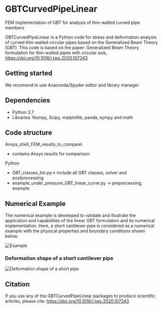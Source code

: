 # GBTCurvedPipeLinear
FEM implementation of GBT for analysis of thin-walled curved pipe members 


GBTCurvedPipeLinear is a Python code for stress and deformation analysis of curved thin-walled circular pipes based on the Generalized Beam Theory (GBT). This code is based on the paper: Generalized Beam Theory formulation for thin-walled pipes with circular axis, https://doi.org/10.1016/j.tws.2020.107243



## Getting started

We recomend to use Anaconda/Spyder editor and library manager 


## Dependencies
 * Python 3.7
 * Libraries: Numpy, Scipy, matplotlib, panda, sympy and math

## Code structure
 Ansys_shell_FEM_results_to_compare\
 * contains Ansys results for comparison 
 

 Python
 * GBT_classes_list.py-> include all GBT classes, solver and postprocessing
 * example_under_pressure_GBT_linear_curve.py ->	preprocessing, example  


## Numerical Example
The numerical example is developed to validate and illustrate the application and capabilities of the linear GBT formulation and its numerical implementation. Here, a short cantilever pipe is considered as a numerical example with the physical properties and boundary conditions shown below.

![Example](https://github.com/AbinetKH/GBTCurvedPipeLinear/tree/main/doc/example.png)

### Deformation shape of a short cantilever pipe
![Deformation shape of a short pipe](https://github.com/AbinetKH/GBTCurvedPipeLinear/tree/main/doc/plotDeformed.jpg)

Citation
--------

If you use any of the GBTCurvedPipeLinear packages to produce scientific articles, please cite:  https://doi.org/10.1016/j.tws.2020.107243
